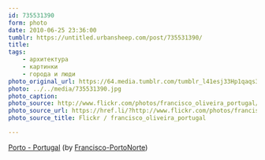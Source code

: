 ```yaml
---
id: 735531390
form: photo
date: 2010-06-25 23:36:00
tumblr: https://untitled.urbansheep.com/post/735531390/
title:
tags:
    - архитектура
    - картинки
    - города и люди
photo_original_url: https://64.media.tumblr.com/tumblr_l41esj33Hp1qaqs3eo1_500.jpg
photo: ../../media/735531390.jpg
photo_caption:
photo_source: http://www.flickr.com/photos/francisco_oliveira_portugal/3444863007/
photo_source_url: https://href.li/?http://www.flickr.com/photos/francisco_oliveira_portugal/3444863007/
photo_source_title: Flickr / francisco_oliveira_portugal

---
```


<p><a href="http://www.flickr.com/photos/francisco_oliveira_portugal/3444863007/">Porto - Portugal</a> (by <a href="http://flickr.com/photos/francisco_oliveira_portugal">Francisco-PortoNorte</a>)</p>
